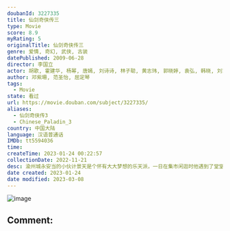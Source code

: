```yaml
---
doubanId: 3227335
title: 仙剑奇侠传三
type: Movie
score: 8.9
myRating: 5
originalTitle: 仙剑奇侠传三
genre: 爱情, 奇幻, 武侠, 古装
datePublished: 2009-06-28
director: 李国立
actor: 胡歌, 霍建华, 杨幂, 唐嫣, 刘诗诗, 林子聪, 黄志玮, 郭晓婷, 袁弘, 韩晓, 刘家辉, 岳跃利, 韩振华, 刘锐, 刘晓洁, 宋洋, 何彦霓, 邓立民, 赵卓娜, 宗峰岩, 公方敏, 刘长生, 夏磊, 陆梅芳, 韩志, 过齐鸣, 范明, 谢添天, 冯骏骅, 林佳俊, 黄怡晴, 许守钦, 江元, 王苏, 沈磊, 马子俊, 萧松原, 张雷, 朱锐, 胡中虎, 董子武
author: 邓紫珊, 范圣怡, 屈定琴
tags:
  - Movie
state: 看过
url: https://movie.douban.com/subject/3227335/
aliases:
  - 仙剑奇侠传3
  - Chinese_Paladin_3
country: 中国大陆
language: 汉语普通话
IMDb: tt5594036
time: 
createTime: 2023-01-24 00:22:57
collectionDate: 2022-11-21
desc: 渝州城永安当的小伙计景天是个怀有大大梦想的乐天派，一日在集市闲逛时他遇到了堂堂唐门大小姐雪见。受到两人随身玉佩的彼此吸引，他们二人“热闹而又尴尬”的相识了，成了一对欢喜冤家。其实雪见和景天正是彼此的有...
date created: 2023-01-24
date modified: 2023-03-08
---
```


![image](p2561696294.jpg)

Comment:
---
